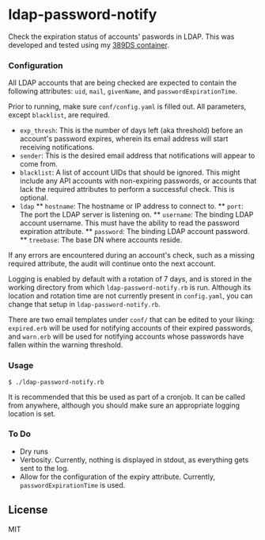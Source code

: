 # ldap-password-notify

Check the expiration status of accounts' paswords in LDAP. This was developed and tested using my [389DS container](https://github.com/meanjollies/docker-images/tree/master/389-ds).

### Configuration

All LDAP accounts that are being checked are expected to contain the following attributes: `uid`, `mail`, `givenName`, and `passwordExpirationTime`.

Prior to running, make sure `conf/config.yaml` is filled out. All parameters, except `blacklist`, are required.
* `exp_thresh`: This is the number of days left (aka threshold) before an account's password expires, wherein its email address will start receiving notifications.
* `sender`: This is the desired email address that notifications will appear to come from.
* `blacklist`: A list of account UIDs that should be ignored. This might include any API accounts with non-expiring passwords, or accounts that lack the required attributes to perform a successful check. This is optional.
* `ldap`
** `hostname`: The hostname or IP address to connect to.
** `port`: The port the LDAP server is listening on.
** `username`: The binding LDAP account username. This must have the ability to read the password expiration attribute.
** `password`: The binding LDAP account password.
** `treebase`: The base DN where accounts reside.

If any errors are encountered during an account's check, such as a missing required attribute, the audit will continue onto the next account.

Logging is enabled by default with a rotation of 7 days, and is stored in the working directory from which `ldap-password-notify.rb` is run. Although its location and rotation time are not currently present in `config.yaml`, you can change that setup in `ldap-password-notify.rb`.

There are two email templates under `conf/` that can be edited to your liking: `expired.erb` will be used for notifying accounts of their expired passwords, and `warn.erb` will be used for notifying accounts whose passwords have fallen within the warning threshold.

### Usage

`$ ./ldap-password-notify.rb`

It is recommended that this be used as part of a cronjob. It can be called from anywhere, although you should make sure an appropriate logging location is set.

### To Do

* Dry runs
* Verbosity. Currently, nothing is displayed in stdout, as everything gets sent to the log.
* Allow for the configuration of the expiry attribute. Currently, `passwordExpirationTime` is used.

License
---
MIT
